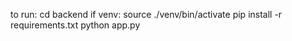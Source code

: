 to run:
cd backend
if venv: source ./venv/bin/activate
pip install -r requirements.txt
python app.py